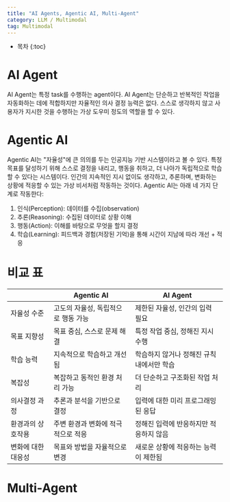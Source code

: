 ```yaml
---
title: "AI Agents, Agentic AI, Multi-Agent"
category: LLM / Multimodal
tag: Multimodal
---
```



 




* 목차
{:toc}













# AI Agent

AI Agent는 특정 task를 수행하는 agent이다. AI Agent는 단순하고 반복적인 작업을 자동화하는 데에 적합하지만 자율적인 의사 결정 능력은 없다. 스스로 생각하지 않고 사용자가 지시한 것을 수행하는 가상 도우미 정도의 역할을 할 수 있다. 

# Agentic AI

Agentic AI는 "자율성"에 큰 의의를 두는 인공지능 기반 시스템이라고 볼 수 있다. 
특정 목표를 달성하기 위해 스스로 결정을 내리고, 행동을 취하고, 더 나아가 독립적으로 학습할 수 있다는 시스템이다. 인간의 지속적인 지시 없이도 생각하고, 추론하며, 변화하는 상황에 적응할 수 있는 가상 비서처럼 작동하는 것이다. Agentic AI는 아래 네 가지 단계로 작동한다:

1. 인식(Perception): 데이터를 수집(observation)
2. 추론(Reasoning): 수집된 데이터로 상황 이해
3. 행동(Action): 이해를 바탕으로 무엇을 할지 결정
4. 학습(Learning): 피드백과 경험(저장된 기억)을 통해 시간이 지남에 따라 개선 + 적응

# 비교 표
|  | Agentic AI | AI Agent |
|---|---|---|
| 자율성 수준 | 고도의 자율성, 독립적으로 행동 가능 | 제한된 자율성, 인간의 입력 필요 |
| 목표 지향성 | 목표 중심, 스스로 문제 해결 | 특정 작업 중심, 정해진 지시 수행 |
| 학습 능력 | 지속적으로 학습하고 개선됨 | 학습하지 않거나 정해진 규칙 내에서만 학습 |
| 복잡성 | 복잡하고 동적인 환경 처리 가능 | 더 단순하고 구조화된 작업 처리 |
| 의사결정 과정 | 추론과 분석을 기반으로 결정 | 입력에 대한 미리 프로그래밍된 응답 |
| 환경과의 상호작용 | 주변 환경과 변화에 적극적으로 적응 | 정해진 입력에 반응하지만 적응하지 않음 |
| 변화에 대한 대응성 | 목표와 방법을 자율적으로 변경 | 새로운 상황에 적응하는 능력이 제한됨 |

# Multi-Agent

